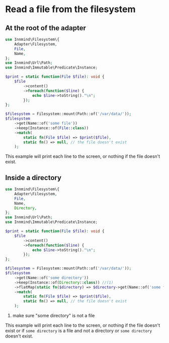 # Read a file from the filesystem

## At the root of the adapter

```php
use Innmind\Filesystem\{
    Adapter\Filesystem,
    File,
    Name,
};
use Innmind\Url\Path;
use Innmind\Immutable\Predicate\Instance;

$print = static function(File $file): void {
    $file
        ->content()
        ->foreach(function($line) {
            echo $line->toString()."\n";
        });
};

$filesystem = Filesystem::mount(Path::of('/var/data/'));
$filesystem
    ->get(Name::of('some file'))
    ->keep(Instance::of(File::class))
    ->match(
        static fn(File $file) => $print($file),
        static fn() => null, // the file doesn't exist
    );
```

This example will print each line to the screen, or nothing if the file doesn't exist.

## Inside a directory

```php
use Innmind\Filesystem\{
    Adapter\Filesystem,
    File,
    Name,
    Directory,
};
use Innmind\Url\Path;
use Innmind\Immutable\Predicate\Instance;

$print = static function(File $file): void {
    $file
        ->content()
        ->foreach(function($line) {
            echo $line->toString()."\n";
        });
};

$filesystem = Filesystem::mount(Path::of('/var/data/'));
$filesystem
    ->get(Name::of('some directory'))
    ->keep(Instance::of(Directory::class)) //(1)
    ->flatMap(static fn($directory) => $directory->get(Name::of('some file')))
    ->match(
        static fn(File $file) => $print($file),
        static fn() => null, // the file doesn't exist
    );
```

1. make sure "some directory" is not a file

This example will print each line to the screen, or nothing if the file doesn't exist or if `some directory` is a file and not a directory or `some directory` doesn't exist.
